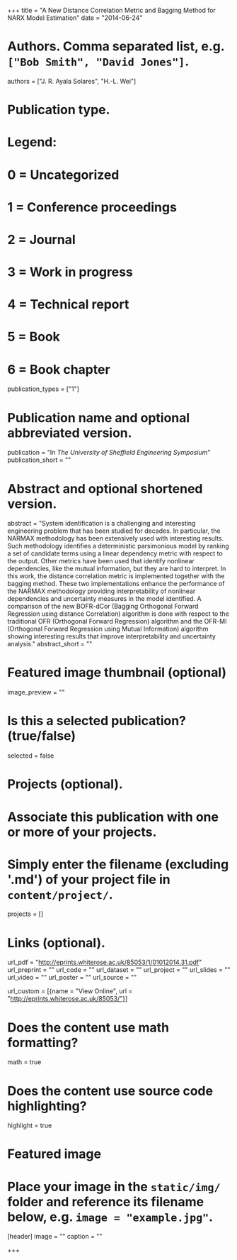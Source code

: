 +++
title = "A New Distance Correlation Metric and Bagging Method for NARX Model Estimation"
date = "2014-06-24"

# Authors. Comma separated list, e.g. `["Bob Smith", "David Jones"]`.
authors = ["J. R. Ayala Solares", "H.-L. Wei"]

# Publication type.
# Legend:
# 0 = Uncategorized
# 1 = Conference proceedings
# 2 = Journal
# 3 = Work in progress
# 4 = Technical report
# 5 = Book
# 6 = Book chapter
publication_types = ["1"]

# Publication name and optional abbreviated version.
publication = "In *The University of Sheffield Engineering Symposium*"
publication_short = ""

# Abstract and optional shortened version.
abstract = "System identification is a challenging and interesting engineering problem that has been studied for decades. In particular, the NARMAX methodology has been extensively used with interesting results. Such methodology identifies a deterministic parsimonious model by ranking a set of candidate terms using a linear dependency metric with respect to the output. Other metrics have been used that identify nonlinear dependencies, like the mutual information, but they are hard to interpret. In this work, the distance correlation metric is implemented together with the bagging method. These two implementations enhance the performance of the NARMAX methodology providing interpretability of nonlinear dependencies and uncertainty measures in the model identified. A comparison of the new BOFR-dCor (Bagging Orthogonal Forward Regression using distance Correlation) algorithm is done with respect to the traditional OFR (Orthogonal Forward Regression) algorithm and the OFR-MI (Orthogonal Forward Regression using Mutual Information) algorithm showing interesting results that improve interpretability and uncertainty analysis."
abstract_short = ""

# Featured image thumbnail (optional)
image_preview = ""

# Is this a selected publication? (true/false)
selected = false

# Projects (optional).
#   Associate this publication with one or more of your projects.
#   Simply enter the filename (excluding '.md') of your project file in `content/project/`.
projects = []

# Links (optional).
url_pdf = "http://eprints.whiterose.ac.uk/85053/1/01012014.31.pdf"
url_preprint = ""
url_code = ""
url_dataset = ""
url_project = ""
url_slides = ""
url_video = ""
url_poster = ""
url_source = ""

url_custom = [{name = "View Online", url = "http://eprints.whiterose.ac.uk/85053/"}]

# Does the content use math formatting?
math = true

# Does the content use source code highlighting?
highlight = true

# Featured image
# Place your image in the `static/img/` folder and reference its filename below, e.g. `image = "example.jpg"`.
[header]
image = ""
caption = ""

+++
